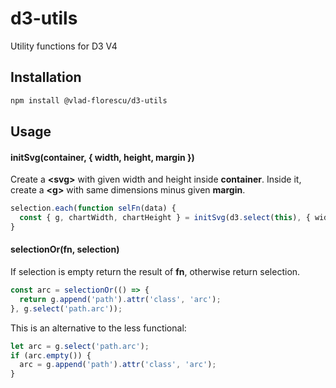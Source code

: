 # d3-utils
Utility functions for D3 V4

## Installation
```bash
npm install @vlad-florescu/d3-utils
```

## Usage
#### initSvg(container, { width, height, margin })
Create a <b>\<svg\></b> with given width and height inside <b>container</b>. 
Inside it, create a <b>\<g\></b> with same dimensions minus given <b>margin</b>.

```javascript
selection.each(function selFn(data) {
  const { g, chartWidth, chartHeight } = initSvg(d3.select(this), { width, height, margin });
}
```

#### selectionOr(fn, selection)
If selection is empty return the result of <b>fn</b>, otherwise return selection.

```javascript
const arc = selectionOr(() => {
  return g.append('path').attr('class', 'arc');
}, g.select('path.arc'));
```

This is an alternative to the less functional:

```javascript
let arc = g.select('path.arc'); 
if (arc.empty()) {
  arc = g.append('path').attr('class', 'arc');
}
````
